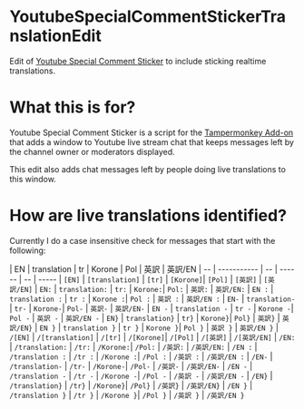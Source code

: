 # YoutubeSpecialCommentStickerTranslationEdit
Edit of [Youtube Special Comment Sticker](https://gitgud.io/AsobiTaizen/youtubespecialcommentsticker) to include sticking realtime translations.

# What this is for?
Youtube Special Comment Sticker is a script for the [Tampermonkey Add-on](https://addons.mozilla.org/en-US/firefox/addon/tampermonkey/) that adds a window to Youtube live stream chat that keeps messages left by the channel owner or moderators displayed.

This edit also adds chat messages left by people doing live translations to this window.

# How are live translations identified?
Currently I do a case insensitive check for messages that start with the following:

| EN | translation | tr | Korone | Pol | 英訳 | 英訳/EN
| -- | ----------- | -- | ------ | -- | -----
| `[EN]` | `[translation]` | `[tr]` | `[Korone]`| `[Pol]` | `[英訳]` | `[英訳/EN]`
| `EN:` | `translation:` | `tr:` | `Korone:`| `Pol:` | `英訳:` | `英訳/EN:`
| `EN :` | `translation :` | `tr :` | `Korone :`| `Pol :` | `英訳 :` | `英訳/EN :`
| `EN-` | `translation-` | `tr-` | `Korone-`| `Pol-` | `英訳-` | `英訳/EN-`
| `EN -` | `translation -` | `tr -` | `Korone -`| `Pol -` | `英訳 -` | `英訳/EN -`
| `EN}` | `translation}` | `tr}` | `Korone}`| `Pol}` | `英訳}` | `英訳/EN}`
| `EN }` | `translation }` | `tr }` | `Korone }`| `Pol }` | `英訳 }` | `英訳/EN }`
| `/[EN]` | `/[translation]` | `/[tr]` | `/[Korone]`| `/[Pol]` | `/[英訳]` | `/[英訳/EN]`
| `/EN:` | `/translation:` | `/tr:` | `/Korone:`| `/Pol:` | `/英訳:` | `/英訳/EN:`
| `/EN :` | `/translation :` | `/tr :` | `/Korone :`| `/Pol :` | `/英訳 :` | `/英訳/EN :`
| `/EN-` | `/translation-` | `/tr-` | `/Korone-`| `/Pol-` | `/英訳-` | `/英訳/EN-`
| `/EN -` | `/translation -` | `/tr -` | `/Korone -`| `/Pol -` | `/英訳 -` | `/英訳/EN -`
| `/EN}` | `/translation}` | `/tr}` | `/Korone}`| `/Pol}` | `/英訳}` | `/英訳/EN}`
| `/EN }` | `/translation }` | `/tr }` | `/Korone }`| `/Pol }` | `/英訳 }` | `/英訳/EN }`